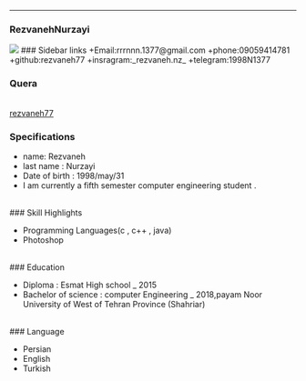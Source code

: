 ---
### RezvanehNurzayi
<img src="http://s15.picofile.com/file/8409825218/MYXJ_20201003000232292_save.jpg">
### Sidebar links
+Email:rrrnnn.1377@gmail.com
+phone:09059414781
+github:rezvaneh77
+insragram:_rezvaneh.nz_
+telegram:1998N1377
<br>

### Quera


<br>
<a href="https://quera.ir/profile/rezvaneh77">rezvaneh77</a>

<br>

### Specifications


+ name: Rezvaneh
+ last name : Nurzayi
+ Date of birth : 1998/may/31
+ I am currently a fifth semester computer engineering student .

<br>
### Skill Highlights


+ Programming Languages(c , c++ , java)
+ Photoshop

<br>
### Education


+ Diploma : Esmat High school
_ 2015
+ Bachelor of science : computer Engineering
_ 2018,payam Noor University of West of Tehran Province (Shahriar)

<br>
### Language


+ Persian
+ English
+ Turkish



